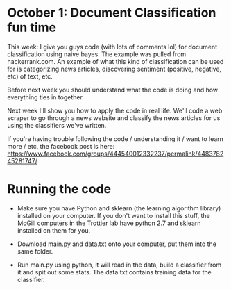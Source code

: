 October 1: Document Classification fun time
==
This week: I give you guys code (with lots of comments lol) for document classification using naive bayes. 
The example was pulled from hackerrank.com. 
An example of what this kind of classification can be used for is categorizing news articles, discovering sentiment (positive, negative, etc) of text, etc. 

Before next week you should understand what the code is doing and how everything ties in together. 

Next week I'll show you how to apply the code in real life. We'll code a web scraper to go through a news website and classify the news articles for us using the classifiers we've written. 

If you're having trouble following the code / understanding it / want to learn more / etc, the facebook post is here: https://www.facebook.com/groups/444540012332237/permalink/448378245281747/

Running the code
==
- Make sure you have Python and sklearn (the learning algorithm library) installed on your computer. If you don't want to install this stuff, the McGill computers in the Trottier lab have python 2.7 and sklearn installed on them for you.

- Download main.py and data.txt onto your computer, put them into the same folder.

- Run main.py using python, it will read in the data, build a classifier from it and spit out some stats. The data.txt contains training data for the classifier.
